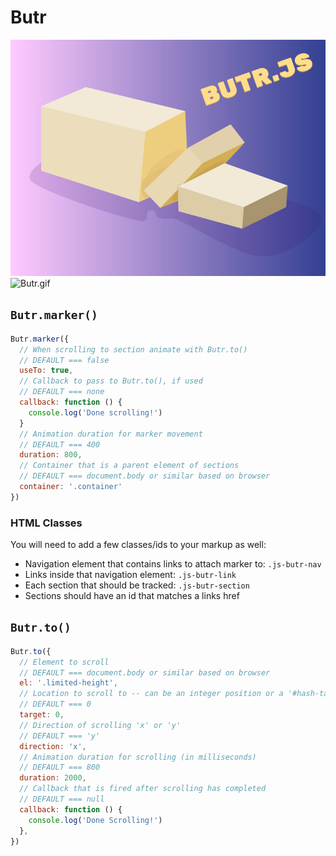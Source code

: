 # Butr

![Butr.gif](Butr.png)
![Butr.gif](Butr.gif)

## `Butr.marker()`

```javascript
Butr.marker({
  // When scrolling to section animate with Butr.to()
  // DEFAULT === false
  useTo: true,
  // Callback to pass to Butr.to(), if used
  // DEFAULT === none
  callback: function () {
    console.log('Done scrolling!')
  }
  // Animation duration for marker movement
  // DEFAULT === 400
  duration: 800,
  // Container that is a parent element of sections
  // DEFAULT === document.body or similar based on browser
  container: '.container'
})
```

### HTML Classes

You will need to add a few classes/ids to your markup as well:

- Navigation element that contains links to attach marker to: `.js-butr-nav`
- Links inside that navigation element: `.js-butr-link`
- Each section that should be tracked: `.js-butr-section`
- Sections should have an id that matches a links href

## `Butr.to()`

```javascript
Butr.to({
  // Element to scroll
  // DEFAULT === document.body or similar based on browser
  el: '.limited-height',
  // Location to scroll to -- can be an integer position or a '#hash-target'
  // DEFAULT === 0
  target: 0,
  // Direction of scrolling 'x' or 'y'
  // DEFAULT === 'y'
  direction: 'x',
  // Animation duration for scrolling (in milliseconds)
  // DEFAULT === 800
  duration: 2000,
  // Callback that is fired after scrolling has completed
  // DEFAULT === null
  callback: function () {
    console.log('Done Scrolling!')
  },
})
```
